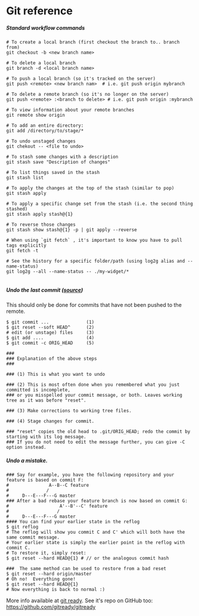 # Git reference 

##### Standard workflow commands
```shell
# To create a local branch (first checkout the branch to.. branch from)
git checkout -b <new branch name>

# To delete a local branch
git branch -d <local branch name>

# To push a local branch (so it's tracked on the server)
git push <remote> <new branch nam>  # i.e. git push origin mybranch

# To delete a remote branch (so it's no longer on the server)
git push <remote> :<branch to delete> # i.e. git push origin :mybranch

# To view information about your remote branches
git remote show origin 

# To add an entire directory:
git add /directory/to/stage/*

# To undo unstaged changes
git chekout -- <file to undo>

# To stash some changes with a description
git stash save "Description of changes"

# To list things saved in the stash
git stash list

# To apply the changes at the top of the stash (similar to pop)
git stash apply

# To apply a specific change set from the stash (i.e. the second thing stashed)
git stash apply stash@{1}

# To reverse those changes
git stash show stash@{1} -p | git apply --reverse

# When using `git fetch` , it's important to know you have to pull tags explicitly
git fetch -t

# See the history for a specific folder/path (using log2g alias and --name-status)
git log2g --all --name-status -- ./my-widget/*


```

##### Undo the last commit ([source](http://stackoverflow.com/a/927386/320399))
This should only be done for commits that have not been pushed to the remote.
```shell
$ git commit ...              (1)
$ git reset --soft HEAD^      (2)
# edit (or unstage) files     (3)
$ git add ....                (4)
$ git commit -c ORIG_HEAD     (5)

### 
### Explanation of the above steps
### 

### (1) This is what you want to undo

### (2) This is most often done when you remembered what you just committed is incomplete, 
### or you misspelled your commit message, or both. Leaves working tree as it was before "reset".

### (3) Make corrections to working tree files.

### (4) Stage changes for commit.

### "reset" copies the old head to .git/ORIG_HEAD; redo the commit by starting with its log message.
### If you do not need to edit the message further, you can give -C option instead.

```

##### Undo a mistake.
```shell
### Say for example, you have the following repository and your feature is based on commit F:
#               A--B--C feature
#              /   
#     D---E---F---G master
### After a bad rebase your feature branch is now based on commit G:
#                   A'--B'--C' feature
#                  /
#     D---E---F---G master
#### You can find your earlier state in the reflog
$ git reflog
# The reflog will show you commit C and C' which will both have the same commit message.
# Your earlier state is simply the earlier point in the reflog with commit C.
# To restore it, simply reset:
$ git reset --hard HEAD@{1} # // or the analogous commit hash

###  The same method can be used to restore from a bad reset
$ git reset --hard origin/master 
# Oh no!  Everything gone!
$ git reset --hard HEAD@{1}
# Now everything is back to normal :)
```

More info available at <a href="http://gitready.com/">git ready</a>.  See it's repo 
on GitHub too: https://github.com/gitready/gitready 

<!-- Remember ```` needs to be at the end of shell segments, per GitHub Flavored 
Markdown ( http://github.github.com/github-flavored-markdown/ ) and real scripts 
should always end with a new line -->



